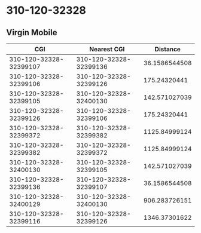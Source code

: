 # 310-120-32328
## Virgin Mobile


| CGI | Nearest CGI | Distance |
|-----|-------------|----------|
| 310-120-32328-32399107 | 310-120-32328-32399136 | 36.1586544508 |
| 310-120-32328-32399106 | 310-120-32328-32399126 | 175.24320441 |
| 310-120-32328-32399105 | 310-120-32328-32400130 | 142.571027039 |
| 310-120-32328-32399126 | 310-120-32328-32399106 | 175.24320441 |
| 310-120-32328-32399372 | 310-120-32328-32399382 | 1125.84999124 |
| 310-120-32328-32399382 | 310-120-32328-32399372 | 1125.84999124 |
| 310-120-32328-32400130 | 310-120-32328-32399105 | 142.571027039 |
| 310-120-32328-32399136 | 310-120-32328-32399107 | 36.1586544508 |
| 310-120-32328-32400129 | 310-120-32328-32400130 | 906.283726151 |
| 310-120-32328-32399116 | 310-120-32328-32399126 | 1346.37301622 |
